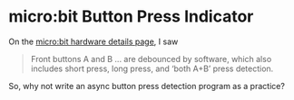 # micro:bit Button Press Indicator

On the [micro:bit hardware details page](https://tech.microbit.org/hardware/), I saw

> Front buttons A and B ... are debounced by software, which also includes short press, long press, and ‘both A+B’ press detection.

So, why not write an async button press detection program as a practice?
